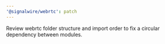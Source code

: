 ```yaml
---
'@signalwire/webrtc': patch
---
```


Review webrtc folder structure and import order to fix a circular dependency between modules.

